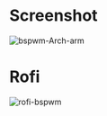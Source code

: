 # Screenshot

![bspwm-Arch-arm](https://github.com/user-attachments/assets/b54d2ee0-8c20-4c3b-9c1c-9965033ca475)


# Rofi

![rofi-bspwm](https://github.com/user-attachments/assets/67cf8a51-673f-4e2b-be6c-3d434d686f9e)
